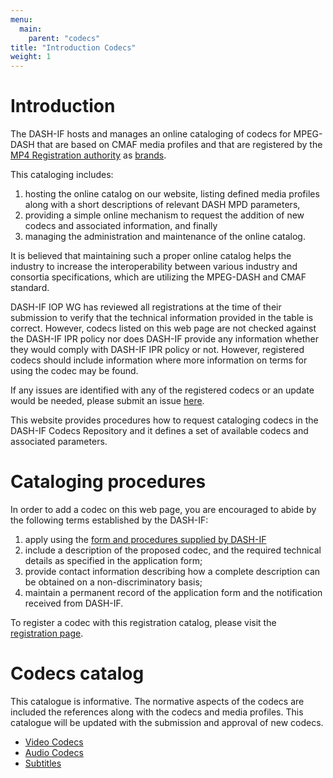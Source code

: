 ```yaml
---
menu:
  main:
    parent: "codecs"
title: "Introduction Codecs"
weight: 1
---
```


# Introduction

The DASH-IF hosts and manages an online cataloging of codecs for MPEG-DASH that are based on CMAF media profiles and that are registered by the [MP4 Registration authority](https://mp4ra.org) as [brands](https://mp4ra.org/#/brands). 

This cataloging includes:

  1. hosting the online catalog on our website, listing defined media profiles along with a short descriptions of relevant DASH MPD parameters,
  2. providing a simple online mechanism to request the addition of new codecs and associated information, and finally
  3. managing the administration and maintenance of the online catalog.

It is believed that maintaining such a proper online catalog helps the industry to increase the interoperability between various industry and consortia
specifications, which are utilizing the MPEG-DASH and CMAF standard.

DASH-IF IOP WG has reviewed all registrations at the time of their submission to verify that the technical information provided in the table is correct. However, codecs listed on this web page are not checked against the DASH-IF IPR policy nor does DASH-IF provide any information whether they would comply with DASH-IF IPR policy or not. However, registered codecs should include information where more information on terms for using the codec may be found.

If any issues are identified with any of the registered codecs or an update would be needed, please submit an issue [here](https://github.com/Dash-Industry-Forum/Codecs/issues/new?assignees=&labels=bug&template=bug-report.md&title=).

This website provides procedures how to request cataloging codecs in the DASH-IF Codecs Repository and it defines a set of available codecs and associated parameters.

# Cataloging procedures

In order to add a codec on this web page, you are encouraged to abide by the following terms established by the DASH-IF:

  1. apply using the [form and procedures supplied by DASH-IF](/codecs/registration)
  2. include a description of the proposed codec, and the required technical details as specified in the application form;
  3. provide contact information describing how a complete description can be obtained on a non-discriminatory basis;
  4. maintain a permanent record of the application form and the notification received from DASH-IF.

To register a codec with this registration catalog, please visit the [registration page](/codecs/registration).

# Codecs catalog

This catalogue is informative. The normative aspects of the codecs are included the references along with the codecs and media profiles. This catalogue will be updated with the submission and approval of new codecs.

  * [Video Codecs](/codecs/video)
  * [Audio Codecs](/codecs/audio)
  * [Subtitles](/codecs/subtitles)
